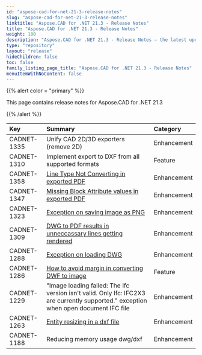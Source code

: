 ```yaml
---
id: "aspose-cad-for-net-21-3-release-notes"
slug: "aspose-cad-for-net-21-3-release-notes"
linktitle: "Aspose.CAD for .NET 21.3 - Release Notes"
title: "Aspose.CAD for .NET 21.3 - Release Notes"
weight: 100
description: "Aspose.CAD for .NET 21.3 - Release Notes – the latest updates and fixes."
type: "repository"
layout: "release"
hideChildren: false
toc: false
family_listing_page_title: "Aspose.CAD for .NET 21.3 - Release Notes"
menuItemWithNoContent: false
---
```


{{% alert color = "primary" %}}

This page contains release notes for Aspose.CAD for .NET 21.3

{{% /alert %}}


|**Key**|**Summary**|**Category**|
| :- | :- | :- |
| CADNET-1335 | Unify CAD 2D/3D exporters (remove 2D) | Enhancement |
| CADNET-1310 | Implement export to DXF from all supported formats | Feature |
| CADNET-1358 | [Line Type Not Converting in exported PDF](https://forum.aspose.com/t/line-type-not-converting/226631) | Enhancement |
| CADNET-1347 | [Missing Block Attribute values in exported PDF](https://forum.aspose.com/t/missing-block-attribute-values/226114/5) | Enhancement |
| CADNET-1323 | [Exception on saving image as PNG](https://forum.aspose.com/t/image-loading-failed-code-of-value-isnt-72-we-cant-get-boundary-type/224776) | Enhancement |
| CADNET-1309 | [DWG to PDF results in unneccassary lines getting rendered](https://forum.aspose.com/t/post-sales-question-for-aspose-total-for-net/224109) | Enhancement |
| CADNET-1288 | [Exception on loading DWG](https://forum.aspose.com/t/cad/222879) | Enhancement |
| CADNET-1286 | [How to avoid margin in converting DWF to image](https://forum.aspose.com/t/converting-dwf-to-image-makes-the-margins/222331/7) | Feature |
| CADNET-1229 | "Image loading failed: The Ifc version isn't valid. Only Ifc: IFC2X3 are currently supported." exception when open document IFC file | Enhancement |
| CADNET-1263 | [Entity resizing in a dxf file](https://forum.aspose.com/t/entity-resizing-in-a-dxf-file/222071/5) | Enhancement |
| CADNET-1188 | Reducing memory usage dwg/dxf | Enhancement |
